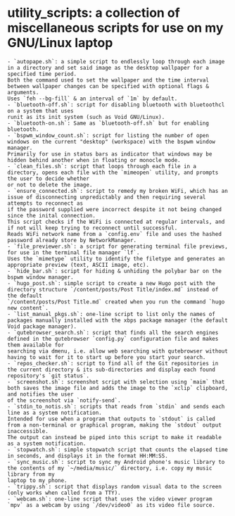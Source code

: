 # utility_scripts: a collection of miscellaneous scripts for use on my GNU/Linux laptop
    - `autopape.sh`: a simple script to endlessly loop through each image in a directory and set said image as the desktop wallpaper for a specified time period.
    Both the command used to set the wallpaper and the time interval between wallpaper changes can be specified with optional flags & arguments.
    Uses `feh --bg-fill` & an interval of `1m` by default.
    - `bluetooth-off.sh`: script for disabling bluetooth with bluetoothcl on a system that uses 
    runit as its init system (such as Void GNU/Linux).
    - `bluetooth-on.sh`: Same as `bluetooth-off.sh` but for enabling bluetooth.
    - `bspwm_window_count.sh`: script for listing the number of open windows on the current "desktop" (workspace) with the bspwm window manager.
    Primarily for use in status bars as indicator that windows may be hidden behind another when in floating or monocle mode.
    - `clean_files.sh`: script that loops through each file in a directory, opens each file with the `mimeopen` utility, and prompts the user to decide whether
    or not to delete the image.
    - `ensure_connected.sh`: script to remedy my broken WiFi, which has an issue of disconnecting unpredictably and then requiring several attempts to reconnect as 
    if the password supplied were incorrect despite it not being changed since the inital connection.
    This script checks if the WiFi is connected at regular intervals, and if not will keep trying to reconnect until successful.
    Reads WiFi network name from a `config.env` file and uses the hashed password already store by NetworkManager.
    - `file_previewer.sh`: a script for generating terminal file previews, for use in the terminal file manager `lf`.
    Uses the `mimetype` utility to identify the filetype and generates an appropriate preview (text, ASCII image, etc).
    - `hide_bar.sh`: script for hiding & unhiding the polybar bar on the bspwm window manager.
    - `hugo_post.sh`: simple script to create a new Hugo post with the directory structure `/content/posts/Post Title/index.md` instead of the default
    `/content/posts/Post Title.md` created when you run the command `hugo new content`.
    - `list_manual_pkgs.sh`: one-line script to list only the names of packages manually installed with the xbps package manager (the default Void package manager).
    - `qutebrowser_search.sh`: script that finds all the search engines defined in the qutebrowser `config.py` configuration file and makes them available for
    searching via dmenu, i.e. allow web searching with qutebrowser without having to wait for it to start up before you start your search.
    - `repos_checker.sh`: script to find all of the Git repositories in the current directory & its sub-directories and display each found repository's `git status`.
    - `screenshot.sh`: screenshot script with selection using `maim` that both saves the image file and adds the image to the `xclip` clipboard, and notifies the user
    of the screenshot via `notify-send`.
    - `stdin_to_notis.sh`: scripts that reads from `stdin` and sends each line as a system notification.
    Intended for use when a program that outputs to `stdout` is called from a non-terminal or graphical program, making the `stdout` output inaccessible.
    The output can instead be piped into this script to make it readable as a system notification.
    - `stopwatch.sh`: simple stopwatch script that counts the elapsed time in seconds, and displays it in the format HH:MM:SS.
    - `sync_music.sh`: script to sync my Android phone's music library to the contents of my `~/media/music/` directory, i.e. copy my music library from my
    laptop to my phone.
    - `trippy.sh`: script that displays random visual data to the screen (only works when called from a TTY).
    - `webcam.sh`: one-line script that uses the video viewer program `mpv` as a webcam by using `/dev/video0` as its video file source.
